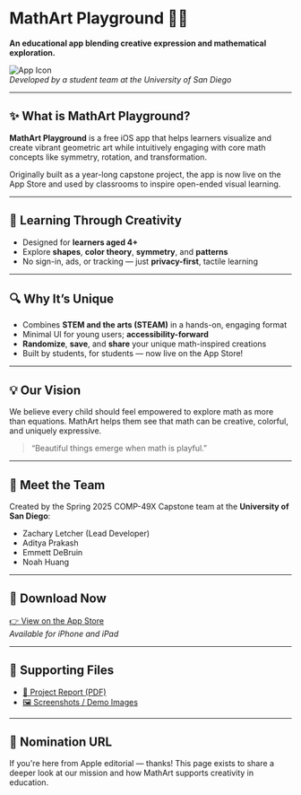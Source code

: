 # MathArt Playground 🎨📐

**An educational app blending creative expression and mathematical exploration.**

![App Icon](link-to-icon-if-available)  
*Developed by a student team at the University of San Diego*

---

## ✨ What is MathArt Playground?

**MathArt Playground** is a free iOS app that helps learners visualize and create vibrant geometric art while intuitively engaging with core math concepts like symmetry, rotation, and transformation.

Originally built as a year-long capstone project, the app is now live on the App Store and used by classrooms to inspire open-ended visual learning.

---

## 🧠 Learning Through Creativity

- Designed for **learners aged 4+**
- Explore **shapes**, **color theory**, **symmetry**, and **patterns**
- No sign-in, ads, or tracking — just **privacy-first**, tactile learning

---

## 🔍 Why It’s Unique

- Combines **STEM and the arts (STEAM)** in a hands-on, engaging format
- Minimal UI for young users; **accessibility-forward**
- **Randomize**, **save**, and **share** your unique math-inspired creations
- Built by students, for students — now live on the App Store!

---

## 💡 Our Vision

We believe every child should feel empowered to explore math as more than equations. MathArt helps them see that math can be creative, colorful, and uniquely expressive.

> “Beautiful things emerge when math is playful.”  

---

## 👥 Meet the Team

Created by the Spring 2025 COMP-49X Capstone team at the **University of San Diego**:

- Zachary Letcher (Lead Developer)
- Aditya Prakash
- Emmett DeBruin
- Noah Huang

---

## 📲 Download Now

[👉 View on the App Store](https://apps.apple.com/us/app/mathart-playground/id6745572126)  
*Available for iPhone and iPad*

---

## 📁 Supporting Files

- [📄 Project Report (PDF)](link-to-report.pdf)
- [🖼️ Screenshots / Demo Images](link-to-folder-if-available)

---

## 🔗 Nomination URL

If you're here from Apple editorial — thanks! This page exists to share a deeper look at our mission and how MathArt supports creativity in education.

